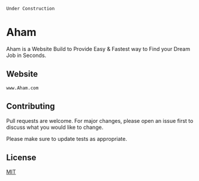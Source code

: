 ```
Under Construction
```

# Aham

Aham is a Website Build to Provide Easy & Fastest way to Find your Dream Job in Seconds.

## Website

```
www.Aham.com
```




## Contributing
Pull requests are welcome. For major changes, please open an issue first to discuss what you would like to change.

Please make sure to update tests as appropriate.

## License
[MIT](https://choosealicense.com/licenses/mit/)
